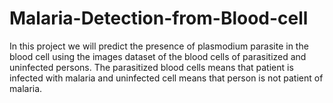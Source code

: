 # Malaria-Detection-from-Blood-cell
In this project we will predict the presence of plasmodium parasite in the blood cell using the images dataset of the blood cells of parasitized and uninfected persons. The parasitized blood cells means that patient is infected with malaria and uninfected cell means that person is not patient of malaria.
